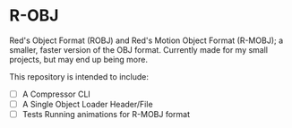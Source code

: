 # R-OBJ
Red's Object Format (ROBJ) and Red's Motion Object Format (R-MOBJ); a smaller, faster version of the OBJ format.
Currently made for my small projects, but may end up being more.

This repository is intended to include:
- [ ] A Compressor CLI
- [ ] A Single Object Loader Header/File
- [ ] Tests Running animations for R-MOBJ format
